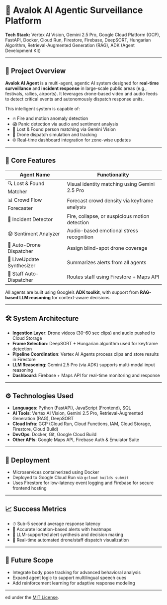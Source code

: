 # 🚨 Avalok AI Agentic Surveillance Platform

**Tech Stack:** Vertex AI Vision, Gemini 2.5 Pro, Google Cloud Platform (GCP), FastAPI, Docker, Cloud Run, Firestore, Firebase, DeepSORT, Hungarian Algorithm, Retrieval-Augmented Generation (RAG), ADK (Agent Development Kit)

---

## 🧠 Project Overview

**Avalok AI Agent** is a multi-agent, agentic AI system designed for **real-time surveillance** and **incident response** in large-scale public areas (e.g., festivals, rallies, airports). It leverages drone-based video and audio feeds to detect critical events and autonomously dispatch response units.

This intelligent system is capable of:

- 🔥 Fire and motion anomaly detection  
- 😱 Panic detection via audio and sentiment analysis  
- 🧍 Lost & Found person matching via Gemini Vision  
- 🚁 Drone dispatch simulation and tracking  
- 🌐 Real-time dashboard integration for zone-wise updates

---

## 🧩 Core Features

| Agent Name              | Functionality |
|-------------------------|---------------|
| 🔍 Lost & Found Matcher | Visual identity matching using Gemini 2.5 Pro |
| 📊 Crowd Flow Forecaster | Forecast crowd density via keyframe analysis |
| 🚨 Incident Detector     | Fire, collapse, or suspicious motion detection |
| 😓 Sentiment Analyzer    | Audio-based emotional stress recognition |
| 🚁 Auto-Drone Dispatcher | Assign blind-spot drone coverage |
| 🧠 LiveUpdate Synthesizer| Summarizes alerts from all agents |
| 👮 Staff Auto-Dispatcher | Routes staff using Firestore + Maps API |

All agents are built using Google’s **ADK toolkit**, with support from **RAG-based LLM reasoning** for context-aware decisions.

---

## 🛠️ System Architecture

- **Ingestion Layer**: Drone videos (30–60 sec clips) and audio pushed to Cloud Storage
- **Frame Selection**: DeepSORT + Hungarian algorithm used for keyframe detection
- **Pipeline Coordination**: Vertex AI Agents process clips and store results in Firestore
- **LLM Reasoning**: Gemini 2.5 Pro (via ADK) supports multi-modal input reasoning
- **Dashboard**: Firebase + Maps API for real-time monitoring and response

---

## ⚙️ Technologies Used

- **Languages**: Python (FastAPI), JavaScript (Frontend), SQL
- **AI Tools**: Vertex AI Vision, Gemini 2.5 Pro, Retrieval-Augmented Generation (RAG), DeepSORT
- **Cloud Infra**: GCP (Cloud Run, Cloud Functions, IAM, Cloud Storage, Firestore, Cloud Build)
- **DevOps**: Docker, Git, Google Cloud Build
- **Other APIs**: Google Maps API, Firebase Auth & Emulator Suite

---

## 🚀 Deployment

- Microservices containerized using Docker
- Deployed to Google Cloud Run via `gcloud builds submit`
- Uses Firestore for low-latency event logging and Firebase for secure frontend hosting

---

## 📈 Success Metrics

- ⏱ Sub-5 second average response latency
- 📍 Accurate location-based alerts with heatmaps
- 🧠 LLM-supported alert synthesis and decision making
- 🚓 Real-time automated drone/staff dispatch visualization

---

## 🤖 Future Scope

- Integrate body pose tracking for advanced behavioral analysis  
- Expand agent logic to support multilingual speech cues  
- Add reinforcement learning for adaptive response modeling

---

ed under the [MIT License](LICENSE).
